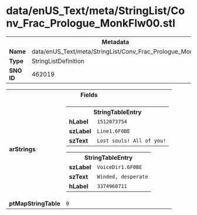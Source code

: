 <h1>data/enUS_Text/meta/StringList/Conv_Frac_Prologue_MonkFlw00.stl</h1><table><tr><th colspan="100%">Metadata</th></tr><tr><td><b>Name</b></td><td>data/enUS_Text/meta/StringList/Conv_Frac_Prologue_MonkFlw00.stl</td></tr><tr><td><b>Type</b></td><td>StringListDefinition</td></tr><tr><td><b>SNO ID</b></td><td>462019</td></tr></table>

<table><tr><th colspan="100%">Fields</th></tr><tr><td><b>arStrings</b></td><td><table><tr><th colspan="100%">StringTableEntry</th></tr><tr><td><b>hLabel</b></td><td><code>1512073754</code></td></tr><tr><td><b>szLabel</b></td><td><code>Line1.6F0BE</code></td></tr><tr><td><b>szText</b></td><td><code>Lost souls! All of you!</code></td></tr></table>


<table><tr><th colspan="100%">StringTableEntry</th></tr><tr><td><b>szLabel</b></td><td><code>VoiceDir1.6F0BE</code></td></tr><tr><td><b>szText</b></td><td><code>Winded, desperate</code></td></tr><tr><td><b>hLabel</b></td><td><code>3374960711</code></td></tr></table>


</td></tr><tr><td><b>ptMapStringTable</b></td><td><code>0</code></td></tr></table>

